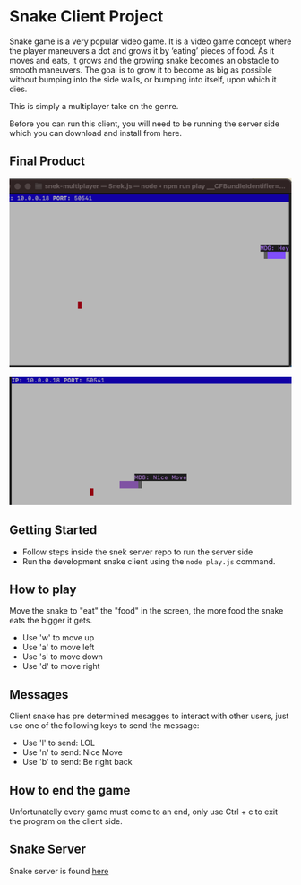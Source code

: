 # Snake Client Project

Snake game is a very popular video game. It is a video game concept where the player maneuvers a dot and grows it by ‘eating’ pieces of food. As it moves and eats, it grows and the growing snake becomes an obstacle to smooth maneuvers. The goal is to grow it to become as big as possible without bumping into the side walls, or bumping into itself, upon which it dies.

This is simply a multiplayer take on the genre.

Before you can run this client, you will need to be running the server side which you can download and install from here. 

## Final Product

!["First screen when connected"](Snake_screenshot.png)

!["Message from the user"](Snake_msg.png)


## Getting Started

- Follow steps inside the snek server repo to run the server side
- Run the development snake client using the `node play.js` command.

## How to play

Move the snake to "eat" the "food" in the screen, the more food the snake eats the bigger it gets.

- Use 'w' to move up
- Use 'a' to move left
- Use 's' to move down
- Use 'd' to move right

## Messages

Client snake has pre determined mesagges to interact with other users, just use one of the following keys to send the message:

- Use 'l' to send: LOL
- Use 'n' to send: Nice Move
- Use 'b' to send: Be right back

## How to end the game

Unfortunatelly every game must come to an end, only use Ctrl + c to exit the program on the client side.

## Snake Server

Snake server is found [here](https://github.com/lighthouse-labs/snek-multiplayer)
